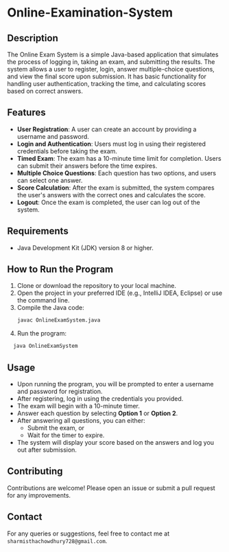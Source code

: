 # Online-Examination-System



## Description

The Online Exam System is a simple Java-based application that simulates the process of logging in, taking an exam, and submitting the results. The system allows a user to register, login, answer multiple-choice questions, and view the final score upon submission. It has basic functionality for handling user authentication, tracking the time, and calculating scores based on correct answers.

## Features

- **User Registration**: A user can create an account by providing a username and password.
- **Login and Authentication**: Users must log in using their registered credentials before taking the exam.
- **Timed Exam**: The exam has a 10-minute time limit for completion. Users can submit their answers before the time expires.
- **Multiple Choice Questions**: Each question has two options, and users can select one answer.
- **Score Calculation**: After the exam is submitted, the system compares the user's answers with the correct ones and calculates the score.
- **Logout**: Once the exam is completed, the user can log out of the system.

## Requirements

- Java Development Kit (JDK) version 8 or higher.

## How to Run the Program

1. Clone or download the repository to your local machine.
2. Open the project in your preferred IDE (e.g., IntelliJ IDEA, Eclipse) or use the command line.
3. Compile the Java code:
   ```bash
   javac OnlineExamSystem.java
   ```
4. Run the program:
 ```bash
   java OnlineExamSystem
```

## Usage

- Upon running the program, you will be prompted to enter a username and password for registration.
- After registering, log in using the credentials you provided.
- The exam will begin with a 10-minute timer.
- Answer each question by selecting **Option 1** or **Option 2**.
- After answering all questions, you can either:
  - Submit the exam, or
  - Wait for the timer to expire.
- The system will display your score based on the answers and log you out after submission.

## Contributing

Contributions are welcome! Please open an issue or submit a pull request for any improvements.

## Contact

For any queries or suggestions, feel free to contact me at `sharmisthachowdhury728@gmail.com`.

